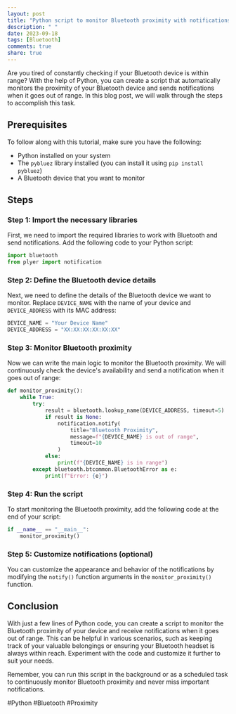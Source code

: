 ```yaml
---
layout: post
title: "Python script to monitor Bluetooth proximity with notifications"
description: " "
date: 2023-09-18
tags: [Bluetooth]
comments: true
share: true
---
```


Are you tired of constantly checking if your Bluetooth device is within range? With the help of Python, you can create a script that automatically monitors the proximity of your Bluetooth device and sends notifications when it goes out of range. In this blog post, we will walk through the steps to accomplish this task.

## Prerequisites
To follow along with this tutorial, make sure you have the following:

- Python installed on your system
- The `pybluez` library installed (you can install it using `pip install pybluez`)
- A Bluetooth device that you want to monitor

## Steps

### Step 1: Import the necessary libraries
First, we need to import the required libraries to work with Bluetooth and send notifications. Add the following code to your Python script:

```python
import bluetooth
from plyer import notification
```

### Step 2: Define the Bluetooth device details
Next, we need to define the details of the Bluetooth device we want to monitor. Replace `DEVICE_NAME` with the name of your device and `DEVICE_ADDRESS` with its MAC address:

```python
DEVICE_NAME = "Your Device Name"
DEVICE_ADDRESS = "XX:XX:XX:XX:XX:XX"
```

### Step 3: Monitor Bluetooth proximity
Now we can write the main logic to monitor the Bluetooth proximity. We will continuously check the device's availability and send a notification when it goes out of range:

```python
def monitor_proximity():
    while True:
        try:
            result = bluetooth.lookup_name(DEVICE_ADDRESS, timeout=5)
            if result is None:
                notification.notify(
                    title="Bluetooth Proximity",
                    message=f"{DEVICE_NAME} is out of range",
                    timeout=10
                )
            else:
                print(f"{DEVICE_NAME} is in range")
        except bluetooth.btcommon.BluetoothError as e:
            print(f"Error: {e}")
```

### Step 4: Run the script
To start monitoring the Bluetooth proximity, add the following code at the end of your script:

```python
if __name__ == "__main__":
    monitor_proximity()
```

### Step 5: Customize notifications (optional)
You can customize the appearance and behavior of the notifications by modifying the `notify()` function arguments in the `monitor_proximity()` function.

## Conclusion
With just a few lines of Python code, you can create a script to monitor the Bluetooth proximity of your device and receive notifications when it goes out of range. This can be helpful in various scenarios, such as keeping track of your valuable belongings or ensuring your Bluetooth headset is always within reach. Experiment with the code and customize it further to suit your needs.

Remember, you can run this script in the background or as a scheduled task to continuously monitor Bluetooth proximity and never miss important notifications.

#Python #Bluetooth #Proximity